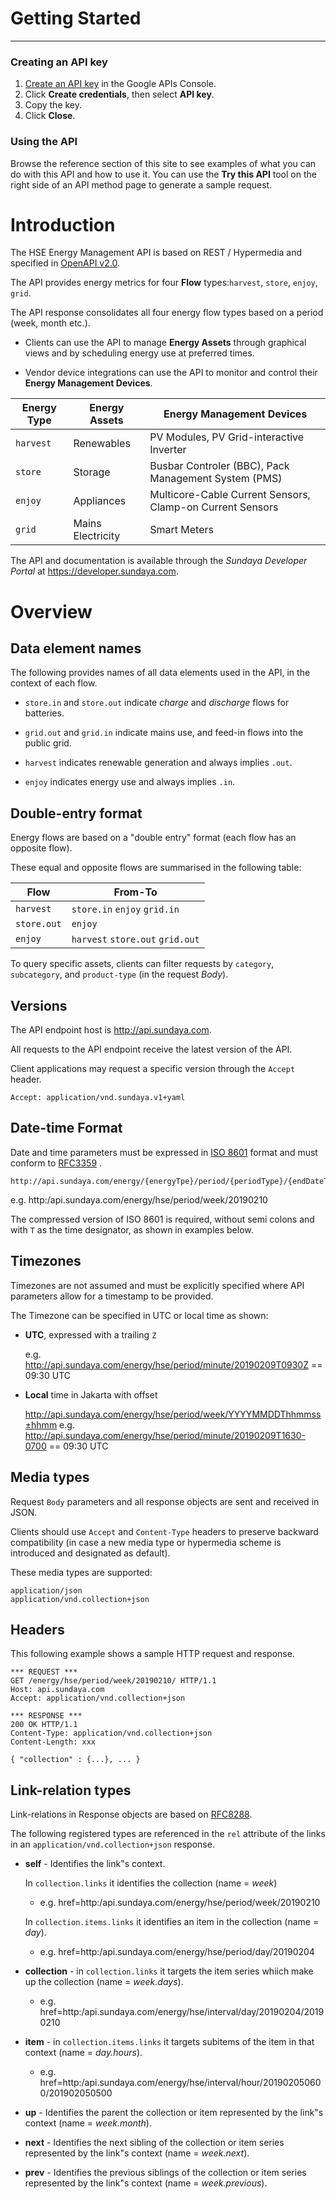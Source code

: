 # Getting Started
---

### Creating an API key
1. [Create an API key](https://console.developers.google.com/apis/credentials) in the Google APIs Console.
2. Click **Create credentials**, then select **API key**.
3. Copy the key.
4. Click **Close**.

### Using the API

Browse the reference section of this site to see examples of what you can do with this API and how to use it. You can use the **Try this API** tool on the right side of an API method page to generate a sample request.

# Introduction
The HSE Energy Management API is based on REST / Hypermedia and specified in [OpenAPI v2.0](https://github.com/OAI/OpenAPI-Specification/blob/master/versions/2.0.md). 

The API provides energy metrics for four **Flow** types:`harvest`, `store`, `enjoy`, `grid`. 

The API response consolidates all four energy flow types based on a period (week, month etc.).

- Clients can use the API to manage **Energy Assets** through graphical views and by scheduling energy use at preferred times.

- Vendor device integrations can use the API to monitor and control their **Energy Management Devices**.

Energy Type | Energy Assets | Energy Management Devices
--- | --- | ---
`harvest` | Renewables | PV Modules, PV Grid-interactive Inverter
`store` | Storage | Busbar Controler (BBC), Pack Management System (PMS)
`enjoy` | Appliances | Multicore-Cable Current Sensors, Clamp-on Current Sensors
`grid` | Mains Electricity | Smart Meters

The API and documentation is available through the *Sundaya Developer Portal* at https://developer.sundaya.com. 

# Overview

## Data element names

The following provides names of all data elements used in the API, in the context of each flow. 

- `store.in` and `store.out` indicate *charge* and *discharge* flows for batteries.

- `grid.out` and `grid.in` indicate mains use, and feed-in flows into the public grid.

- `harvest` indicates renewable generation and always implies `.out`. 

- `enjoy` indicates energy use and always implies `.in`. 

## Double-entry format 

Energy flows are based on a "double entry" format (each flow has an opposite flow). 

These equal and opposite flows are summarised in the following table: 

Flow | From-To   
--- |---
`harvest` |`store.in` `enjoy` `grid.in`
`store.out` | `enjoy`
`enjoy`  |  `harvest` `store.out` `grid.out`
    
To query specific assets, clients can filter requests by `category`, `subcategory`, and `product-type` (in the request *Body*).


## Versions
The API endpoint host is http://api.sundaya.com. 

All requests to the API endpoint receive the latest version of the API.     

Client applications may request a specific version through the `Accept` header.

    Accept: application/vnd.sundaya.v1+yaml

## Date-time Format
Date and time parameters must be expressed in [ISO 8601](https://en.wikipedia.org/wiki/ISO_8601) format and must conform to [RFC3359](https://tools.ietf.org/html/rfc3339) .

    http://api.sundaya.com/energy/{energyTpe}/period/{periodType}/{endDateTime}

e.g. http:/api.sundaya.com/energy/hse/period/week/20190210

The compressed version of ISO 8601 is required, without semi colons and with `T` as the time designator, as shown in examples below.


## Timezones
Timezones are not assumed and must be explicitly specified where API parameters allow for a timestamp to be provided. 

The Timezone can be specified in UTC or local time as shown:

- __UTC__, expressed with a trailing `Z` 

    e.g. http://api.sundaya.com/energy/hse/period/minute/20190209T0930Z == 09:30 UTC

- __Local__ time in Jakarta with offset 

    http://api.sundaya.com/energy/hse/period/week/YYYYMMDDThhmmss±hhmm
    e.g. http://api.sundaya.com/energy/hse/period/minute/20190209T1630-0700 == 09:30 UTC
## Media types
Request `Body` parameters and all response objects are sent and received in JSON. 

Clients should use `Accept` and `Content-Type` headers to preserve backward compatibility (in case a new media type or hypermedia scheme is introduced and designated as default).

These media types are supported:

    application/json 
    application/vnd.collection+json

## Headers
This following example shows a sample HTTP request and response.
```
*** REQUEST ***	
GET /energy/hse/period/week/20190210/ HTTP/1.1	
Host: api.sundaya.com	
Accept: application/vnd.collection+json	
    
*** RESPONSE ***	
200 OK HTTP/1.1	
Content-Type: application/vnd.collection+json	
Content-Length: xxx	
    
{ "collection" : {...}, ... }
```

## Link-relation types
Link-relations in Response objects are based on [RFC8288](https://tools.ietf.org/html/rfc8288#page-6). 

The following registered types are referenced in the `rel` attribute of the links in an `application/vnd.collection+json` response. 
- **self**	- Identifies the link"s context.

    In `collection.links` it identifies the collection (name = *week*)            

    - e.g. href=<a>http:/api.sundaya.com/energy/hse/period/week/20190210</a>

    In `collection.items.links` it identifies an item in the collection (name = *day*).
    - e.g. href=<a>http:/api.sundaya.com/energy/hse/period/day/20190204</a>

- **collection** - in `collection.links` it targets the item series whiich make up the collection (name = *week.days*).
    
    - e.g. href=<a>http:/api.sundaya.com/energy/hse/interval/day/20190204/20190210</a>

- **item** - in `collection.items.links` it targets subitems of the item in that context (name = *day.hours*).

    - e.g. href=<a>http:/api.sundaya.com/energy/hse/interval/hour/201902050600/201902050500</a>

- **up** - Identifies the parent the collection or item represented by the link"s context (name = *week.month*).
    
- **next** - Identifies the next sibling of the collection or item series represented by the link"s context (name = *week.next*).

- **prev** - Identifies the previous siblings of the collection or item series represented by the link"s context (name = *week.previous*).
    
